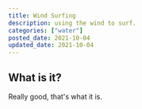 ```yaml
---
title: Wind Surfing
description: using the wind to surf.
categories: ["water"]
posted_date: 2021-10-04
updated_date: 2021-10-04
---
```


## What is it?

Really good, that's what it is.